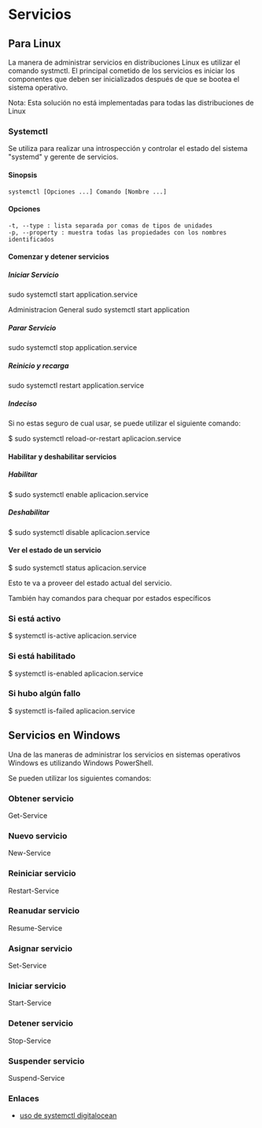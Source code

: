 # Servicios

## Para Linux

La manera de administrar servicios en distribuciones Linux es utilizar el comando systmctl.
El principal cometido de los servicios es iniciar los componentes que deben ser inicializados después de que se bootea el sistema operativo.

Nota: Esta solución no está implementadas para todas las distribuciones de Linux

### Systemctl

Se utiliza para realizar una introspección y controlar el estado del sistema "systemd" y gerente de servicios.

#### Sinopsis

    systemctl [Opciones ...] Comando [Nombre ...]

#### Opciones

    -t, --type : lista separada por comas de tipos de unidades
    -p, --property : muestra todas las propiedades con los nombres identificados

#### Comenzar y detener servicios

##### Iniciar Servicio

sudo systemctl start application.service

Administracion General
sudo systemctl start application 

##### Parar Servicio

sudo systemctl stop application.service

##### Reinicio y recarga

sudo systemctl restart application.service

##### Indeciso

Si no estas seguro de cual usar, se puede utilizar el siguiente comando:

$ sudo systemctl reload-or-restart aplicacion.service

#### Habilitar y deshabilitar servicios

##### Habilitar

$ sudo systemctl enable aplicacion.service

##### Deshabilitar

$ sudo systemctl disable aplicacion.service

#### Ver el estado de un servicio

$ sudo systemctl status aplicacion.service

Esto te va a proveer del estado actual del servicio.

También hay comandos para chequar por estados específicos

### Si está activo

$ systemctl is-active aplicacion.service

### Si está habilitado

$ systemctl is-enabled aplicacion.service

### Si hubo algún fallo

$ systemctl is-failed aplicacion.service

## Servicios en Windows

Una de las maneras de administrar los servicios en sistemas operativos Windows es utilizando Windows PowerShell.

Se pueden utilizar los siguientes comandos:

### Obtener servicio

Get-Service

### Nuevo servicio

New-Service

### Reiniciar servicio

Restart-Service

### Reanudar servicio

Resume-Service

### Asignar servicio

Set-Service

### Iniciar servicio

Start-Service

### Detener servicio

Stop-Service

### Suspender servicio

Suspend-Service

### Enlaces

- [uso de systemctl digitalocean](https://www.digitalocean.com/community/tutorials/how-to-use-systemctl-to-manage-systemd-services-and-units)